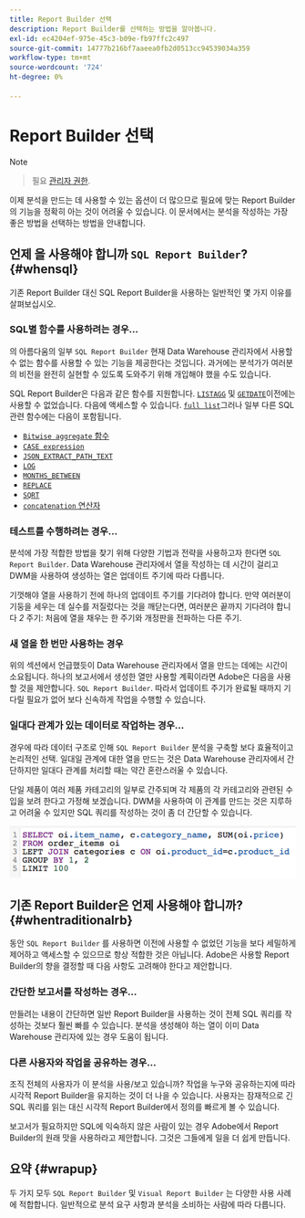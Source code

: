 ```yaml
---
title: Report Builder 선택
description: Report Builder를 선택하는 방법을 알아봅니다.
exl-id: ec4204ef-975e-45c3-b09e-fb97ffc2c497
source-git-commit: 14777b216bf7aaeea0fb2d0513cc94539034a359
workflow-type: tm+mt
source-wordcount: '724'
ht-degree: 0%

---
```


# Report Builder 선택

>[!NOTE]
>>필요 [관리자 권한](../../administrator/user-management/user-management.md).


이제 분석을 만드는 데 사용할 수 있는 옵션이 더 많으므로 필요에 맞는 Report Builder의 기능을 정확히 아는 것이 어려울 수 있습니다. 이 문서에서는 분석을 작성하는 가장 좋은 방법을 선택하는 방법을 안내합니다.

## 언제 을 사용해야 합니까 `SQL Report Builder`? {#whensql}

기존 Report Builder 대신 SQL Report Builder을 사용하는 일반적인 몇 가지 이유를 살펴보십시오.

### SQL별 함수를 사용하려는 경우...

의 아름다움의 일부 `SQL Report Builder` 현재 Data Warehouse 관리자에서 사용할 수 없는 함수를 사용할 수 있는 기능을 제공한다는 것입니다. 과거에는 분석가가 여러분의 비전을 완전히 실현할 수 있도록 도와주기 위해 개입해야 했을 수도 있습니다.

SQL Report Builder은 다음과 같은 함수를 지원합니다. [`LISTAGG`](https://docs.aws.amazon.com/redshift/latest/dg/r_LISTAGG.html) 및 [`GETDATE`](https://docs.aws.amazon.com/redshift/latest/dg/r_GETDATE.html)이전에는 사용할 수 없었습니다. 다음에 액세스할 수 있습니다. [`full list`](https://docs.aws.amazon.com/redshift/latest/dg/c_SQL_functions.html)그러나 일부 다른 SQL 관련 함수에는 다음이 포함됩니다.

* [`Bitwise aggregate` 함수](https://docs.aws.amazon.com/redshift/latest/dg/c_bitwise_aggregate_functions.html)
* [`CASE expression`](https://docs.aws.amazon.com/redshift/latest/dg/r_CASE_function.html)
* [`JSON_EXTRACT_PATH_TEXT`](https://docs.aws.amazon.com/redshift/latest/dg/JSON_EXTRACT_PATH_TEXT.html)
* [`LOG`](https://docs.aws.amazon.com/redshift/latest/dg/r_LOG.html)
* [`MONTHS_BETWEEN`](https://docs.aws.amazon.com/redshift/latest/dg/r_MONTHS_BETWEEN_function.html)
* [`REPLACE`](https://docs.aws.amazon.com/redshift/latest/dg/r_REPLACE.html)
* [`SQRT`](https://docs.aws.amazon.com/redshift/latest/dg/r_SQRT.html)
* [`concatenation` 연산자](https://docs.aws.amazon.com/redshift/latest/dg/r_concat_op.html)

### 테스트를 수행하려는 경우...

분석에 가장 적합한 방법을 찾기 위해 다양한 기법과 전략을 사용하고자 한다면 `SQL Report Builder`. Data Warehouse 관리자에서 열을 작성하는 데 시간이 걸리고 DWM을 사용하여 생성하는 열은 업데이트 주기에 따라 다릅니다.

기껏해야 열을 사용하기 전에 하나의 업데이트 주기를 기다려야 합니다. 만약 여러분이 기둥을 세우는 데 실수를 저질렀다는 것을 깨닫는다면, 여러분은 끝까지 기다려야 합니다 *2* 주기: 처음에 열을 채우는 한 주기와 개정판을 전파하는 다른 주기.

### 새 열을 한 번만 사용하는 경우

위의 섹션에서 언급했듯이 Data Warehouse 관리자에서 열을 만드는 데에는 시간이 소요됩니다. 하나의 보고서에서 생성한 열만 사용할 계획이라면 Adobe은 다음을 사용할 것을 제안합니다. `SQL Report Builder`. 따라서 업데이트 주기가 완료될 때까지 기다릴 필요가 없어 보다 신속하게 작업을 수행할 수 있습니다.

### 일대다 관계가 있는 데이터로 작업하는 경우...

경우에 따라 데이터 구조로 인해 `SQL Report Builder` 분석을 구축할 보다 효율적이고 논리적인 선택. 일대일 관계에 대한 열을 만드는 것은 Data Warehouse 관리자에서 간단하지만 일대다 관계를 처리할 때는 약간 혼란스러울 수 있습니다.

단일 제품이 여러 제품 카테고리의 일부로 간주되며 각 제품의 각 카테고리와 관련된 수입을 보려 한다고 가정해 보겠습니다. DWM을 사용하여 이 관계를 만드는 것은 지루하고 어려울 수 있지만 SQL 쿼리를 작성하는 것이 좀 더 간단할 수 있습니다.

![](../../assets/When_should_I_use_the_RB_2.png)

## 기존 Report Builder은 언제 사용해야 합니까? {#whentraditionalrb}

동안 `SQL Report Builder` 를 사용하면 이전에 사용할 수 없었던 기능을 보다 세밀하게 제어하고 액세스할 수 있으므로 항상 적합한 것은 아닙니다. Adobe은 사용할 Report Builder의 향을 결정할 때 다음 사항도 고려해야 한다고 제안합니다.

### 간단한 보고서를 작성하는 경우...

만들려는 내용이 간단하면 일반 Report Builder을 사용하는 것이 전체 SQL 쿼리를 작성하는 것보다 훨씬 빠를 수 있습니다. 분석을 생성해야 하는 열이 이미 Data Warehouse 관리자에 있는 경우 도움이 됩니다.

### 다른 사용자와 작업을 공유하는 경우...

조직 전체의 사용자가 이 분석을 사용/보고 있습니까? 작업을 누구와 공유하는지에 따라 시각적 Report Builder을 유지하는 것이 더 나을 수 있습니다. 사용자는 잠재적으로 긴 SQL 쿼리를 읽는 대신 시각적 Report Builder에서 정의를 빠르게 볼 수 있습니다.

보고서가 필요하지만 SQL에 익숙하지 않은 사람이 있는 경우 Adobe에서 Report Builder의 원래 맛을 사용하라고 제안합니다. 그것은 그들에게 일을 더 쉽게 만듭니다.

## 요약 {#wrapup}

두 가지 모두 `SQL Report Builder` 및 `Visual Report Builder` 는 다양한 사용 사례에 적합합니다. 일반적으로 분석 요구 사항과 분석을 소비하는 사람에 따라 다릅니다.
